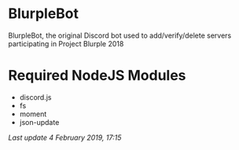 # BlurpleBot

BlurpleBot, the original Discord bot used to add/verify/delete servers participating in Project Blurple 2018

# Required NodeJS Modules

- discord.js
- fs
- moment
- json-update

*Last update 4 February 2019, 17:15*
